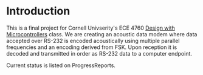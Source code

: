 # Introduction #

This is a final project for Cornell Univserity's ECE 4760 [Design with Microcontrollers](http://courses.cit.cornell.edu/ee476/) class. We are creating an acoustic data modem where data accepted over RS-232 is encoded acoustically using multiple parallel frequencies and an encoding derived from FSK. Upon reception it is decoded and transmitted in order as RS-232 data to a computer endpoint.

Current status is listed on ProgressReports.